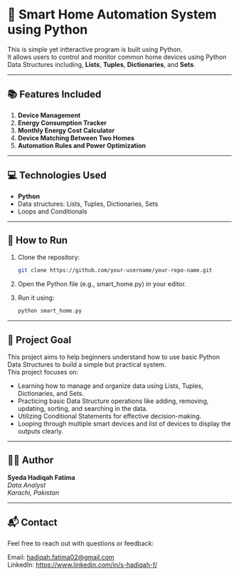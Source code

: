 # **🏡 Smart Home Automation System using Python**

This is simple yet intteractive program is built using Python.  
It allows users to control and monitor common home devices using Python Data Structures including, **Lists**, **Tuples**, **Dictionaries**, and **Sets**.

---

## **📚 Features Included**

1. **Device Management**
2. **Energy Consumption Tracker**
3. **Monthly Energy Cost Calculator**
4. **Device Matching Between Two Homes**
5. **Automation Rules and Power Optimization**

---

## **💻 Technologies Used**
- **Python**
- Data structures: Lists, Tuples, Dictionaries, Sets
- Loops and Conditionals

---

## **📂 How to Run**

1. Clone the repository:
   ```bash
   git clone https://github.com/your-username/your-repo-name.git

2. Open the Python file (e.g., smart_home.py) in your editor.

3. Run it using:
   ```bash
   python smart_home.py

---

## **🎯 Project Goal**

This project aims to help beginners understand how to use basic Python Data Structures to build a simple but practical system.  
This project focuses on:
- Learning how to manage and organize data using Lists, Tuples, Dictionaries, and Sets.
- Practicing basic Data Structure operations like adding, removing, updating, sorting, and searching in the data.
- Utilizing Conditional Statements for effective decision-making.
- Looping through multiple smart devices and list of devices to display the outputs clearly.

---

## **👩‍💻 Author**

**Syeda Hadiqah Fatima**  
_Data Analyst  
Karachi, Pakistan_

---

## **📬 Contact**

Feel free to reach out with questions or feedback:

Email: hadiqah.fatima02@gmail.com  
LinkedIn: https://www.linkedin.com/in/s-hadiqah-f/
